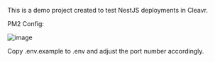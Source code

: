 This is a demo project created to test NestJS deployments in Cleavr. 

PM2 Config:

![image](https://user-images.githubusercontent.com/24493516/173190747-8f2ab49d-58c5-41f7-9d99-6738f64d955f.png)

Copy .env.example to .env and adjust the port number accordingly.
